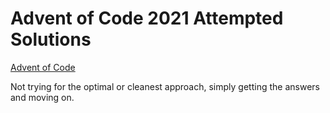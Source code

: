# Advent of Code 2021 Attempted Solutions

[Advent of Code](https://adventofcode.com/2021)

Not trying for the optimal or cleanest approach, simply getting the answers and moving on.